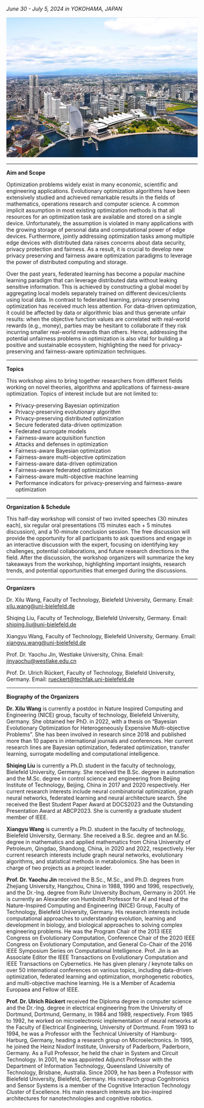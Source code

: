 *June 30 - July 5, 2024 in YOKOHAMA, JAPAN*

![cec](https://raw.githubusercontent.com/Shiqing-Liu/WCCI2024-workshop/main/yokohama_background.jpg)

****

**Aim and Scope**

Optimization problems widely exist in many economic, scientific and engineering applications. Evolutionary optimization algorithms have been extensively studied and achieved remarkable results in the fields of mathematics, operations research and computer science. A common implicit assumption in most existing optimization methods is that all resources for an optimization task are available and stored on a single device. Unfortunately, the assumption is violated in many applications with the growing storage of personal data and computational power of edge devices. Furthermore, jointly addressing optimization tasks among multiple edge devices with distributed data raises concerns about data security, privacy protection and fairness. As a result, it is crucial to develop new privacy preserving and fairness aware optimization paradigms to leverage the power of distributed computing and storage. 

Over the past years, federated learning has become a popular machine learning paradigm that can leverage distributed data without leaking sensitive information. This is achieved by constructing a global model by aggregating local models separately trained on different devices/clients using local data. In contrast to federated learning, privacy preserving optimization has received much less attention. For data-driven optimization, it could be affected by data or algorithmic bias and thus generate unfair results: when the objective function values are correlated with real-world rewards (e.g., money), parties may be hesitant to collaborate if they risk incurring smaller real-world rewards than others. Hence, addressing the potential unfairness problems in optimization is also vital for building a positive and sustainable ecosystem, highlighting the need for privacy-preserving and fairness-aware optimization techniques. 

****

**Topics**

This workshop aims to bring together researchers from different fields working on novel theories, algorithms and applications of fairness-aware optimization. Topics of interest include but are not limited to:

- Privacy-preserving Bayesian optimization
- Privacy-preserving evolutionary algorithm
- Privacy-preserving distributed optimization
- Secure federated data-driven optimization
-  Federated surrogate models 
-  Fairness-aware acquisition function
-  Attacks and defenses in optimization
-  Fairness-aware Bayesian optimization 
-  Fairness-aware multi-objective optimization
-  Fairness-aware data-driven optimization
-  Fairness-aware federated optimization
-  Fairness-aware multi-objective machine learning
- Performance indicators for privacy-preserving and fairness-aware optimization


****

**Organization & Schedule**

This half-day workshop will consist of two invited speeches (30 minutes each), six regular oral presentations (15 minutes each + 5 minutes discussion), and a 10-minute conclusion session. The free discussion will provide the opportunity for all participants to ask questions and engage in an interactive discussion with the expert, focusing on identifying key challenges, potential collaborations, and future research directions in the field. After the discussion, the workshop organizers will summarize the key takeaways from the workshop, highlighting important insights, research trends, and potential opportunities that emerged during the discussions. 

****

**Organizers**


Dr. Xilu Wang, Faculty of Technology, Bielefeld University, Germany. Email: <xilu.wang@uni-bielefeld.de>

Shiqing Liu, Faculty of Technology, Bielefeld University, Germany. Email: <shiqing.liu@uni-bielefeld.de>

Xiangyu Wang, Faculty of Technology, Bielefeld University, Germany. Email: <xiangyu.wang@uni-bielefeld.de>

Prof. Dr. Yaochu Jin, Westlake University, China. Email: <jinyaochu@westlake.edu.cn>

Prof. Dr. Ulrich Rückert, Faculty of Technology, Bielefeld University, Germany. Email: <rueckert@techfak.uni-bielefeld.de>

****

**Biography of the Organizers**


**Dr. Xilu Wang** is currently a postdoc in Nature Inspired Computing and Engineering (NICE) group, faculty of technology, Bielefeld University, Germany. She obtained her PhD. in 2022, with a thesis on “Bayesian Evolutionary Optimization for Heterogeneously Expensive Multi-objective Problems”. She has been involved in research since 2018 and published more than 10 papers in international journals and conferences. Her current research lines are Bayesian optimization, federated optimization, transfer learning, surrogate modelling and computational intelligence. 

**Shiqing Liu** is currently a Ph.D. student in the faculty of technology, Bielefeld University, Germany. She received the B.Sc. degree in automation and the M.Sc. degree in control science and engineering from Beijing Institute of Technology, Beijing, China in 2017 and 2020 respectively. Her current research interests include neural combinatorial optimization, graph neural networks, federated learning and neural architecture search. She received the Best Student Paper Award at DOCS2023 and the Outstanding Presentation Award at ABCP2023. She is currently a graduate student member of IEEE.

**Xiangyu Wang** is currently a Ph.D. student in the faculty of technology, Bielefeld University, Germany. She received a B.Sc. degree and an M.Sc. degree in mathematics and applied mathematics from China University of Petroleum, Qingdao, Shandong, China, in 2020 and 2022, respectively. Her current research interests include graph neural networks, evolutionary algorithms, and statistical methods in metabolomics. She has been in charge of two projects as a project leader.

**Prof. Dr. Yaochu Jin** received the B.Sc., M.Sc., and Ph.D. degrees from Zhejiang University, Hangzhou, China in 1988, 1990 and 1996, respectively, and the Dr.-Ing. degree from Ruhr University Bochum, Germany in 2001. He is currently an Alexander von Humboldt Professor for AI and Head of the Nature-Inspired Computing and Engineering (NICE) Group, Faculty of Technology, Bielefeld University, Germany. His research interests include computational approaches to understanding evolution, learning and development in biology, and biological approaches to solving complex engineering problems. He was the Program Chair of the 2013 IEEE Congress on Evolutionary Computation, Conference Chair of the 2020 IEEE Congress on Evolutionary Computation, and General Co-Chair of the 2016 IEEE Symposium Series on Computational Intelligence. Prof. Jin is an Associate Editor the IEEE Transactions on Evolutionary Computation and IEEE Transactions on Cybernetics. He has given plenary / keynote talks on over 50 international conferences on various topics, including data-driven optimization, federated learning and optimization, morphogenetic robotics, and multi-objective machine learning. He is a Member of Academia Europaea and Fellow of IEEE.

**Prof. Dr. Ulrich Rückert** received the Diploma degree in computer science and the Dr.-Ing. degree in electrical engineering from the University of Dortmund, Dortmund, Germany, in 1984 and 1989, respectively. From 1985 to 1992, he worked on microelectronic implementation of neural networks at the Faculty of Electrical Engineering, University of Dortmund. From 1993 to 1994, he was a Professor with the Technical University of Hamburg-Harburg, Germany, heading a research group on Microelectronics. In 1995, he joined the Heinz Nixdorf Institute, University of Paderborn, Paderborn, Germany. As a Full Professor, he held the chair in System and Circuit Technology. In 2001, he was appointed Adjunct Professor with the Department of Information Technology, Queensland University of Technology, Brisbane, Australia. Since 2009, he has been a Professor with Bielefeld University, Bielefeld, Germany. His research group Cognitronics and Sensor Systems is a member of the Cognitive Interaction Technology Cluster of Excellence. His main research interests are bio-inspired architectures for nanotechnologies and cognitive robotics.

